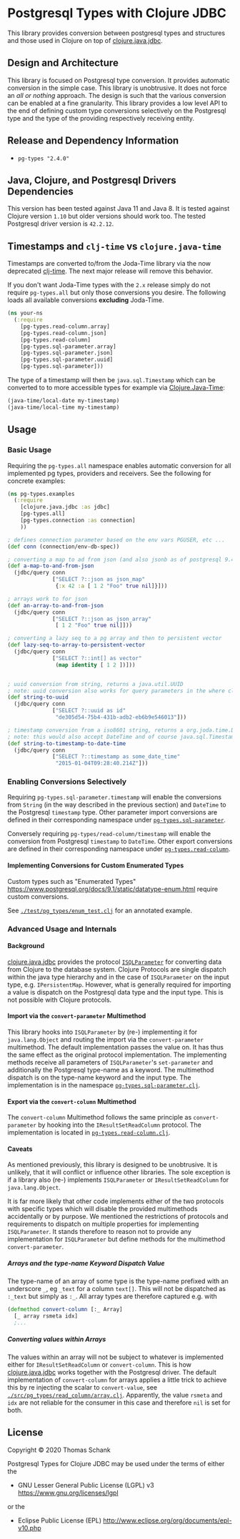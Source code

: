 # Postgresql Types with Clojure JDBC

This library provides conversion between postgresql types and
structures and those used in Clojure on top of [clojure.java.jdbc][].

## Design and Architecture

This library is focused on Postgresql type conversion. It provides automatic
conversion in the simple case. This library is unobtrusive. It does not force
an *all or nothing* approach. The design is such that the various conversion can
be enabled at a fine granularity. This library provides a low level API to the
end of defining custom type conversions selectively on the Postgresql type and
the type of the providing respectively receiving entity.


## Release and Dependency Information

*  `pg-types "2.4.0"`


## Java, Clojure, and  Postgresql Drivers Dependencies

This version has been tested against Java 11 and Java 8. It is tested against
Clojure version `1.10` but older versions should work too. The tested
Postgresql driver version is `42.2.12`.


## Timestamps and `clj-time` vs `clojure.java-time`

Timestamps are converted to/from the Joda-Time library via the now deprecated
[clj-time](https://github.com/clj-time/clj-time). The next major release will
remove this behavior.

If you don't want Joda-Time types with the `2.x` release simply do not require
`pg-types.all` but only those conversions you desire. The following loads all
available conversions **excluding** Joda-Time.

```clojure
(ns your-ns
  (:require
    [pg-types.read-column.array]
    [pg-types.read-column.json]
    [pg-types.read-column]
    [pg-types.sql-parameter.array]
    [pg-types.sql-parameter.json]
    [pg-types.sql-parameter.uuid]
    [pg-types.sql-parameter]))
```

The type of a timestamp will then be `java.sql.Timestamp` which can be
converted to to more accessible types for example via
[Clojure.Java-Time](https://github.com/dm3/clojure.java-time):


```clojure
(java-time/local-date my-timestamp)
(java-time/local-time my-timestamp)
```


## Usage

### Basic Usage

Requiring the `pg-types.all` namespace enables automatic conversion for all
implemented pg types, providers and receivers. See the following for concrete
examples:

```clojure
(ns pg-types.examples
  (:require
    [clojure.java.jdbc :as jdbc]
    [pg-types.all]
    [pg-types.connection :as connection]
    ))

; defines connection parameter based on the env vars PGUSER, etc ...
(def conn (connection/env-db-spec))

; converting a map to ad from json (and also jsonb as of postgresql 9.4)
(def a-map-to-and-from-json
  (jdbc/query conn
              ["SELECT ?::json as json_map"
               {:x 42 :a [ 1 2 "Foo" true nil]}]))

; arrays work to for json
(def an-array-to-and-from-json
  (jdbc/query conn
              ["SELECT ?::json as json_array"
               [ 1 2 "Foo" true nil]]))

; converting a lazy seq to a pg array and then to persistent vector
(def lazy-seq-to-array-to-persistent-vector
  (jdbc/query conn
              ["SELECT ?::int[] as vector"
               (map identity [ 1 2 ])]))


; uuid conversion from string, returns a java.util.UUID
; note: uuid conversion also works for query parameters in the where clause
(def string-to-uuid
  (jdbc/query conn
              ["SELECT ?::uuid as id"
               "de305d54-75b4-431b-adb2-eb6b9e546013"]))

; timestamp conversion from a iso8601 string, returns a org.joda.time.DateTime as used with clj-time
; note: this would also accept DateTime and of course java.sql.Timestamp as input
(def string-to-timestamp-to-date-time
  (jdbc/query conn
              ["SELECT ?::timestamp as some_date_time"
               "2015-01-04T09:28:40.214Z"]))
```

### Enabling Conversions Selectively

Requiring `pg-types.sql-parameter.timestamp` will enable the conversions from
`String` (in the way described in the previous section) and `DateTime` to the
Postgresql `timestamp` type. Other parameter import conversions are defined in
their corresponding namespace under [`pg-types.sql-parameter`][].

Conversely requiring `pg-types/read-column/timestamp` will enable the
conversion from Postgresql `timestamp` to `DateTime`. Other export
conversions are defined in their corresponding namespace under
[`pg-types.read-column`][].


#### Implementing Conversions for Custom Enumerated Types

Custom types such as "Enumerated Types"
<https://www.postgresql.org/docs/9.1/static/datatype-enum.html> require
custom conversions.

See [`./test/pg_types/enum_test.clj`](./test/pg_types/enum_test.clj)
for an annotated example.


### Advanced Usage and Internals

#### Background

[clojure.java.jdbc][] provides the protocol [`ISQLParameter`][] for converting
data from Clojure to the database system. Clojure Protocols are single dispatch
within the java type hierarchy and in the case of `ISQLParameter` on the input
type, e.g. `IPersistentMap`. However, what is generally required for importing
a value is dispatch on the Postgresql data type and the input type.  This is
not possible with Clojure protocols.

#### Import via the `convert-parameter` Multimethod

This library hooks into `ISQLParameter` by (re-) implementing it for
`java.lang.Object` and routing the import via the `convert-parameter`
multimethod. The default implementation passes the value on. It has thus the
same effect as the original protocol implementation. The implementing methods
receive all parameters of `ISQLParameter`'s `set-parameter` and additionally the
Postgresql type-name as a keyword. The multimethod dispatch is on the type-name
keyword and the input type. The implementation is in the namespace
[`pg-types.sql-parameter.clj`][].



#### Export via the `convert-column` Multimethod

The `convert-column` Multimethod follows the same principle as
`convert-parameter` by hooking into the `IResultSetReadColumn` protocol.
The implementation is located in [`pg-types.read-column.clj`][].

#### Caveats

As mentioned previously, this library is designed to be unobtrusive. It is
unlikely, that it will conflict or influence other libraries. The sole
exception is if a library also (re-) implements `ISQLParameter` or
`IResultSetReadColumn` for `java.lang.Object`.

It is far more likely that other code implements either of the two protocols
with specific types which will disable the provided multimethods accidentally
or by purpose. We mentioned the restrictions of protocols and requirements to
dispatch on multiple properties for implementing `ISQLParameter`. It stands
therefore to reason not to provide any implementation for `ISQLParameter` but
define methods for the multimethod `convert-parameter`.



##### Arrays and the type-name Keyword Dispatch Value

The type-name of an array of some type is the type-name prefixed with an
underscore `_`, eg `_text` for a column `text[]`. This will not be dispatched
as `:_text` but simply as `:_`. All array types are therefore captured e.g.
with

```clojure
(defmethod convert-column [:_ Array]
  [_ array rsmeta idx]
  ;...
```


##### Converting values within Arrays

The values within an array will not be subject to whatever is
implemented either for `IResultSetReadColumn` or `convert-column`. This
is how [clojure.java.jdbc][] works together with the Postgresql driver.
The default implementation of `convert-column` for arrays applies a
little trick to achieve this by re injecting the scalar to
`convert-value`, see [`./src/pg_types/read_column/array.clj`][].
Apparently, the value `rsmeta` and `idx` are not reliable for the
consumer in this case and therefore `nil` is set for both.

  [`./src/pg_types/read_column/array.clj`]: ./src/pg_types/read_column/array.clj




## License

Copyright © 2020 Thomas Schank


 Postgresql Types for Clojure JDBC may be used under the terms of either the

 * GNU Lesser General Public License (LGPL) v3
   https://www.gnu.org/licenses/lgpl

or the

 * Eclipse Public License (EPL)
   http://www.eclipse.org/org/documents/epl-v10.php


  [`ISQLParameter`]: http://clojure.github.io/java.jdbc/#clojure.java.jdbc/ISQLParameter
  [`pg-types.read-column.clj`]: ./src/pg_types/read_column.clj
  [`pg-types.read-column`]: ./src/pg_types/read_column/
  [`pg-types.sql-parameter.clj`]: ./src/pg_types/sql_parameter.clj
  [`pg-types.sql-parameter`]: ./src/pg_types/sql_parameter/
  [clojure.java.jdbc]: https://github.com/clojure/java.jdbc
